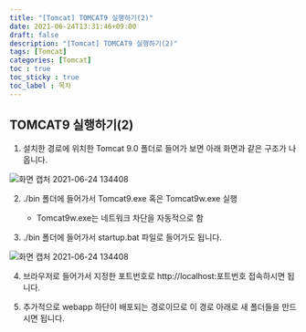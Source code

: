 ```yaml
---
title: "[Tomcat] TOMCAT9 실행하기(2)"
date: 2021-06-24T13:31:46+09:00
draft: false
description: "[Tomcat] TOMCAT9 실행하기(2)"
tags: [Tomcat]
categories: [Tomcat]
toc : true
toc_sticky : true
toc_label : 목차
---
```


## TOMCAT9 실행하기(2)

1. 설치한 경로에 위치한 Tomcat 9.0 폴더로 들어가 보면 아래 화면과 같은 구조가 나옵니다.


![화면 캡처 2021-06-24 134408](https://user-images.githubusercontent.com/73863771/123204074-50573a00-d4f2-11eb-8c08-ca963201f907.png)


2. ./bin 폴더에 들어가서 Tomcat9.exe 혹은 Tomcat9w.exe 실행

	- Tomcat9w.exe는 네트워크 차단을 자동적으로 함


3. ./bin 폴더에 들어가서 startup.bat 파일로 들어가도 됩니다.


![화면 캡처 2021-06-24 134408](https://user-images.githubusercontent.com/73863771/123205146-53ebc080-d4f4-11eb-822c-1b0365a2299e.png)


4. 브라우저로 들어가서 지정한 포트번호로 http://localhost:포트번호 접속하시면 됩니다.


5. 추가적으로 webapp 하단이 배포되는 경로이므로 이 경로 아래로 새 폴더들을 만드시면 됩니다.